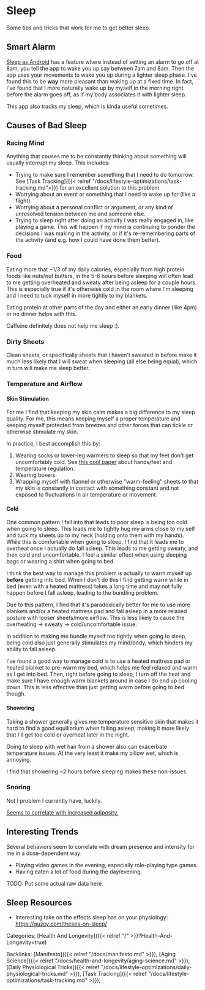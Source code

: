 # Sleep

Some tips and tricks that work for me to get better sleep.

## Smart Alarm

[Sleep as Android](https://sleep.urbandroid.org/) has a feature where instead
of setting an alarm to go off at 8am, you tell the app to wake you up say
between 7am and 8am.  Then the app uses your movements to wake you up during a
lighter sleep phase.  I've found this to be **way** more pleasant than waking
up at a fixed time.  In fact, I've found that I more naturally wake up by
myself in the morning right before the alarm goes off, as if my body
associates it with lighter sleep.

This app also tracks my sleep, which is kinda useful sometimes.

## Causes of Bad Sleep

### Racing Mind

Anything that causes me to be constantly thinking about something will usually
interrupt my sleep.  This includes:

 - Trying to make sure I remember something that I need to do tomorrow.  See
   [Task Tracking]({{< relref "/docs/lifestyle-optimizations/task-tracking.md">}})
   for an excellent solution to this problem.
 - Worrying about an event or something that I need to wake up for (like a
   flight).
 - Worrying about a personal conflict or argument, or any kind of unresolved
   tension between me and someone else. 
 - Trying to sleep right after doing an activity I was really engaged in, like
   playing a game. This will happen if my mind is continuing to ponder the
   decisions I was making in the activity, or if it's re-remembering parts of
   the activity (and e.g. how I could have done them better).

### Food

Eating more that ~1/3 of my daily calories, especially from high protein foods
like nuts/nut butters, in the 5-6 hours before sleeping will often lead to me
getting overheated and sweaty after being asleep for a couple hours.
This is especially true if it's otherwise cold in the room where I'm sleeping
and I need to tuck myself in more tightly to my blankets.

Eating protein at other parts of the day and either an early dinner (like 4pm)
or no dinner helps with this.

Caffeine definitely does not help me sleep :).

### Dirty Sheets

Clean sheets, or specifically sheets that I haven't sweated in before make it
much less likely that I will sweat when sleeping (all else being equal), which
in turn will make me sleep better.

### Temperature and Airflow

#### Skin Stimulation

For me I find that keeping my skin calm makes a big difference to my
sleep quality.  For me, this means keeping myself a proper temperature and
keeping myself protected from breezes and other forces that can tickle or
otherwise stimulate my skin.

In practice, I best accomplish this by:

1. Wearing socks or lower-leg warmers to sleep so that my feet don't get
   uncomfortably cold.  See [this cool paper](https://www.ncbi.nlm.nih.gov/pmc/articles/PMC4843861/) about hands/feet and temperature regulation.   
1. Wearing boxers.
1. Wrapping myself with flannel or otherwise "warm-feeling" sheets to that my
   skin is constantly in contact with something constant and not exposed to
   fluctuations in air temperature or movement.

#### Cold

One common pattern I fall into that leads to poor sleep is being too cold when
going to sleep. This leads me to tightly hug my arms close to my self and tuck
my sheets up to my neck (holding onto them with my hands). While this is
comfortable when going to sleep, I find that it leads me to overheat once I
actually do fall asleep. This leads to me getting sweaty, and then cold and
uncomfortable.  I feel a similar effect when using sleeping bags or wearing
a shirt when going to bed.

I think the best way to manage this problem is actually to warm myself up **before** getting into bed.  When I don't do this I find getting warm while in bed (even with a heated mattress) takes a long time and may not fully happen before I fall asleep, leading to the bundling problem.

Due to this pattern, I find that it's paradoxically better for me to use more
blankets and/or a heated mattress pad and fall asleep in a more relaxed posture
with looser sheets/more airflow. This is less likely to cause the overheating ->
sweaty -> cold/uncomfortable issue.

In addition to making me bundle myself too tightly when going to sleep, being
cold also just generally stimulates my mind/body, which hinders my ability to
fall asleep.

I've found a good way to manage cold is to use a heated mattress pad or heated
blanket to pre-warm my bed, which helps me feel relaxed and warm as I get into
bed.  Then, right before going to sleep, I turn off the heat and make sure I
have enough warm blankets around in case I do end up cooling down. This is less effective than just getting warm before going to bed though.

#### Showering

Taking a shower generally gives me temperature sensitive skin that makes it
hard to find a good equilibrium when falling asleep, making it more likely that
I'll get too cold or overheat later in the night.

Going to sleep with wet hair from a shower also can exacerbate temperature
issues. At the very least it make my pillow wet, which is annoying.

I find that showering ~2 hours before sleeping makes these non-issues.

### Snoring

Not I problem I currently have, luckily.

[Seems to correlate with increased adiposity.](https://pubmed.ncbi.nlm.nih.gov/11122588/)


## Interesting Trends

Several behaviors seem to correlate with dream presence and intensity for me in
a dose-dependent way:

 - Playing video games in the evening, especially role-playing type games.
 - Having eaten a lot of food during the day/evening.

TODO: Put some actual raw data here.


## Sleep Resources

 - Interesting take on the effects sleep has on your physiology:
   https://guzey.com/theses-on-sleep/











Categories: [Health And Longevity]({{< relref "/" >}}?Health-And-Longevity=true)

Backlinks: [Manifesto]({{< relref "/docs/manifesto.md" >}}), 
[Aging Science]({{< relref "/docs/health-and-longevity/aging-science.md" >}}), 
[Daily Physiological Tricks]({{< relref "/docs/lifestyle-optimizations/daily-physiological-tricks.md" >}}), 
[Task Tracking]({{< relref "/docs/lifestyle-optimizations/task-tracking.md" >}}), 
